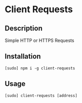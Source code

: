 # Client Requests

## Description

Simple HTTP or HTTPS Requests

## Installation

```
[sudo] npm i -g client-requests
```

## Usage

```
[sudo] client-requests [address]
```
